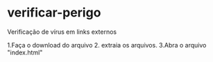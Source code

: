 # verificar-perigo
Verificação de vírus em links externos

1.Faça o download do arquivo
2. extraia os arquivos.
3.Abra o arquivo "index.html"
